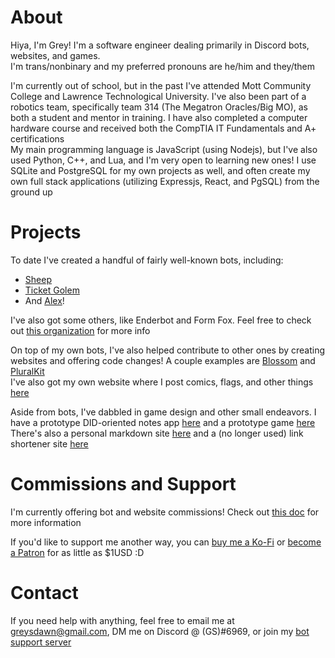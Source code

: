 # About
Hiya, I'm Grey! I'm a software engineer dealing primarily in Discord bots, websites, and games.  
I'm trans/nonbinary and my preferred pronouns are he/him and they/them

I'm currently out of school, but in the past I've attended Mott Community College and Lawrence Technological University. I've also been part of a robotics team, specifically team 314 (The Megatron Oracles/Big MO), as both a student and mentor in training. I have also completed a computer hardware course and received both the CompTIA IT Fundamentals and A+ certifications  
My main programming language is JavaScript (using Nodejs), but I've also used Python, C++, and Lua, and I'm very open to learning new ones! I use SQLite and PostgreSQL for my own projects as well, and often create my own full stack applications (utilizing Expressjs, React, and PgSQL) from the ground up

# Projects

To date I've created a handful of fairly well-known bots, including:
- [Sheep](https://github.com/greys-bots/sheep)
- [Ticket Golem](https://github.com/greys-bots/ticket-golem)
- And [Alex](https://github.com/greys-bots/alex)!

I've also got some others, like Enderbot and Form Fox. Feel free to check out [this organization](https://github.com/greys-bots) for more info

On top of my own bots, I've also helped contribute to other ones by creating websites and offering code changes! A couple examples are [Blossom](https://blossombot.pink) and [PluralKit](https://pk.greysdawn.com)  
I've also got my own website where I post comics, flags, and other things [here](https://greysdawn.com)

Aside from bots, I've dabbled in game design and other small endeavors. I have a prototype DID-oriented notes app [here](https://github.com/greysdawn/syscomm) and a prototype game [here](https://github.com/greysdawn/anima-ptt)  
There's also a personal markdown site [here](https://github.com/greysdawn/md-bin) and a (no longer used) link shortener site [here](https://github.com/greysdawn/linkcutter)

# Commissions and Support
I'm currently offering bot and website commissions! Check out [this doc](https://docs.google.com/document/d/1hvqvqdWj0mpHeNjo_mr2AHF7La32nkp4BDLxO1dvTHw/edit?usp=drivesdk) for more information

If you'd like to support me another way, you can [buy me a Ko-Fi](https://ko-fi.com/greysdawn) or [become a Patron](https://patreon.com/greysdawn) for as little as $1USD :D

# Contact
If you need help with anything, feel free to email me at greysdawn@gmail.com, DM me on Discord @ (GS)#6969, or join my [bot support server](https://discord.gg/EvDmXGt)
